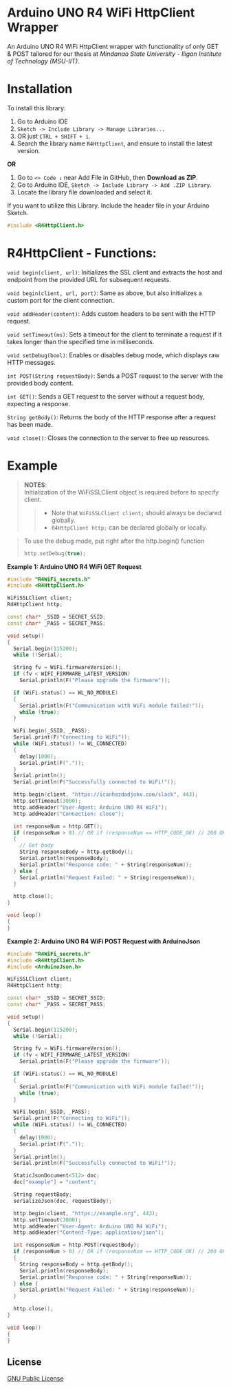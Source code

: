 # Arduino UNO R4 WiFi HttpClient Wrapper

An Arduino UNO R4 WiFi HttpClient wrapper with functionality of only GET & POST tailored for our thesis at *Mindanao State University - Iligan Institute of Technology (MSU-IIT)*.

# Installation
To install this library:

1. Go to Arduino IDE
2. `Sketch -> Include Library -> Manage Libraries...`
3. OR just `CTRL + SHIFT + i`.
4. Search the library name `R4HttpClient`, and ensure to install the latest version.

__OR__
1. Go to `<> Code ↓` near Add File in GitHub, then __Download as ZIP__.
2. Go to Arduino IDE, `Sketch -> Include Library -> Add .ZIP Library`.
3. Locate the library file downloaded and select it.

If you want to utilize this Library. Include the header file in your Arduino Sketch.
```cpp
#include <R4HttpClient.h>
```

# R4HttpClient - Functions:

`void begin(client, url)`: Initializes the SSL client and extracts the host and endpoint from the provided URL for subsequent requests.

`void begin(client, url, port)`: Same as above, but also initializes a custom port for the client connection.

`void addHeader(content)`: Adds custom headers to be sent with the HTTP request.

`void setTimeout(ms)`: Sets a timeout for the client to terminate a request if it takes longer than the specified time in milliseconds.

`void setDebug(bool)`: Enables or disables debug mode, which displays raw HTTP messages.

`int POST(String requestBody)`: Sends a POST request to the server with the provided body content.

`int GET()`: Sends a GET request to the server without a request body, expecting a response.

`String getBody()`: Returns the body of the HTTP response after a request has been made.

`void close()`: Closes the connection to the server to free up resources.

# Example
> __NOTES__:<br>
> Initialization of the WiFiSSLClient object is required before to specify client.
> <br>
> > - Note that `WiFiSSLClient client;` should always be declared globally.
> > - `R4HttpClient http;` can be declared globally or locally.

> To use the debug mode, put right after the http.begin() function
> ```cpp
> http.setDebug(true);

__Example 1: Arduino UNO R4 WiFi GET Request__
```cpp
#include "R4WiFi_secrets.h"
#include <R4HttpClient.h>

WiFiSSLClient client;
R4HttpClient http;

const char* _SSID = SECRET_SSID;
const char* _PASS = SECRET_PASS;

void setup()
{
  Serial.begin(115200);
  while (!Serial);

  String fv = WiFi.firmwareVersion();
  if (fv < WIFI_FIRMWARE_LATEST_VERSION)
    Serial.println(F("Please upgrade the firmware"));

  if (WiFi.status() == WL_NO_MODULE)
  {
    Serial.println(F("Communication with WiFi module failed!"));
    while (true);
  }

  WiFi.begin(_SSID, _PASS);
  Serial.print(F("Connecting to WiFi"));
  while (WiFi.status() != WL_CONNECTED)
  {
    delay(1000);
    Serial.print(F("."));
  }
  Serial.println();
  Serial.println(F("Successfully connected to WiFi!"));

  http.begin(client, "https://icanhazdadjoke.com/slack", 443);
  http.setTimeout(3000);
  http.addHeader("User-Agent: Arduino UNO R4 WiFi");
  http.addHeader("Connection: close");

  int responseNum = http.GET();
  if (responseNum > 0) // OR if (responseNum == HTTP_CODE_OK) // 200 OK
  {
    // Get body
    String responseBody = http.getBody();
    Serial.println(responseBody);
    Serial.println("Response code: " + String(responseNum));
  } else {
    Serial.println("Request Failed: " + String(responseNum));
  }

  http.close();
}

void loop()
{
}
```

__Example 2: Arduino UNO R4 WiFi POST Request with ArduinoJson__
```cpp
#include "R4WiFi_secrets.h"
#include <R4HttpClient.h>
#include <ArduinoJson.h>

WiFiSSLClient client;
R4HttpClient http;

const char* _SSID = SECRET_SSID;
const char* _PASS = SECRET_PASS;

void setup()
{
  Serial.begin(115200);
  while (!Serial);

  String fv = WiFi.firmwareVersion();
  if (fv < WIFI_FIRMWARE_LATEST_VERSION)
    Serial.println(F("Please upgrade the firmware"));

  if (WiFi.status() == WL_NO_MODULE)
  {
    Serial.println(F("Communication with WiFi module failed!"));
    while (true);
  }

  WiFi.begin(_SSID, _PASS);
  Serial.print(F("Connecting to WiFi"));
  while (WiFi.status() != WL_CONNECTED)
  {
    delay(1000);
    Serial.print(F("."));
  }
  Serial.println();
  Serial.println(F("Successfully connected to WiFi!"));

  StaticJsonDocument<512> doc;
  doc["example"] = "content";

  String requestBody;
  serializeJson(doc, requestBody);

  http.begin(client, "https://example.org", 443);
  http.setTimeout(3000);
  http.addHeader("User-Agent: Arduino UNO R4 WiFi");
  http.addHeader("Content-Type: application/json");

  int responseNum = http.POST(requestBody);
  if (responseNum > 0) // OR if (responseNum == HTTP_CODE_OK) // 200 OK
  {
    String responseBody = http.getBody();
    Serial.println(responseBody);
    Serial.println("Response code: " + String(responseNum));
  } else {
    Serial.println("Request Failed: " + String(responseNum));
  }

  http.close();
}

void loop()
{
}
```

## License

[GNU Public License](https://www.gnu.org/licenses/gpl-3.0.html)
